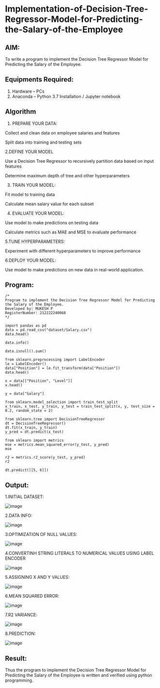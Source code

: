 # Implementation-of-Decision-Tree-Regressor-Model-for-Predicting-the-Salary-of-the-Employee

## AIM:
To write a program to implement the Decision Tree Regressor Model for Predicting the Salary of the Employee.

## Equipments Required:
1. Hardware – PCs
2. Anaconda – Python 3.7 Installation / Jupyter notebook

## Algorithm
1. PREPARE YOUR DATA:

Collect and clean data on employee salaries and features


Split data into training and testing sets

2.DEFINE YOUR MODEL 

Use a Decision Tree Regressor to recursively partition data based on input features

Determine maximum depth of tree and other hyperparameters

3. TRAIN YOUR MODEL:

Fit model to training data

Calculate mean salary value for each subset

4. EVALUATE YOUR MODEL:

Use model to make predictions on testing data

Calculate metrics such as MAE and MSE to evaluate performance

5.TUNE HYPERPARAMETERS:

Experiment with different hyperparameters to improve performance

6.DEPLOY YOUR MODEL:

Use model to make predictions on new data in real-world application.
## Program:
```
/*
Program to implement the Decision Tree Regressor Model for Predicting the Salary of the Employee.
Developed by: MUKESH P
RegisterNumber: 212222240068
*/

import pandas as pd
data = pd.read_csv("dataset/Salary.csv")
data.head()

data.info()

data.isnull().sum()

from sklearn.preprocessing import LabelEncoder
le = LabelEncoder()
data["Position"] = le.fit_transform(data["Position"])
data.head()

x = data[["Position", "Level"]]
x.head()

y = data["Salary"]

from sklearn.model_selection import train_test_split
x_train, x_test, y_train, y_test = train_test_split(x, y, test_size = 0.2, random_state = 2)

from sklearn.tree import DecisionTreeRegressor
dt = DecisionTreeRegressor()
dt.fit(x_train, y_train)
y_pred = dt.predict(x_test)

from sklearn import metrics
mse = metrics.mean_squared_error(y_test, y_pred)
mse

r2 = metrics.r2_score(y_test, y_pred)
r2

dt.predict([[5, 6]])
```

## Output:
1.INITIAL DATASET:

![image](https://github.com/MUKESHPARTHASARATHY/Implementation-of-Decision-Tree-Regressor-Model-for-Predicting-the-Salary-of-the-Employee/assets/119393818/b05eb46f-f6a2-4f6b-92dd-7c04151699d4)

2.DATA INFO:

![image](https://github.com/MUKESHPARTHASARATHY/Implementation-of-Decision-Tree-Regressor-Model-for-Predicting-the-Salary-of-the-Employee/assets/119393818/d8620361-291d-4837-b591-8dcd2d6c11e9)

3.OPTIMIZATION OF NULL VALUES:

![image](https://github.com/MUKESHPARTHASARATHY/Implementation-of-Decision-Tree-Regressor-Model-for-Predicting-the-Salary-of-the-Employee/assets/119393818/6955af0c-f854-4239-b2b2-5415f5dc30ff)

4.CONVERTINH STRING LITERALS TO NUMERICAL VALUES USING LABEL ENCODER

![image](https://github.com/MUKESHPARTHASARATHY/Implementation-of-Decision-Tree-Regressor-Model-for-Predicting-the-Salary-of-the-Employee/assets/119393818/11662a2c-56f1-4ac6-84b6-eb2501c4700b)

5.ASSIGNING X AND Y VALUES:

![image](https://github.com/MUKESHPARTHASARATHY/Implementation-of-Decision-Tree-Regressor-Model-for-Predicting-the-Salary-of-the-Employee/assets/119393818/b46eb74f-e262-4d4b-becf-bccbcf036fdc)

6.MEAN SQUARED ERROR:

![image](https://github.com/MUKESHPARTHASARATHY/Implementation-of-Decision-Tree-Regressor-Model-for-Predicting-the-Salary-of-the-Employee/assets/119393818/41de82f6-062c-4d38-908f-2f3cdf414352)

7.R2 VARIANCE:

![image](https://github.com/MUKESHPARTHASARATHY/Implementation-of-Decision-Tree-Regressor-Model-for-Predicting-the-Salary-of-the-Employee/assets/119393818/78cc6ba3-87b1-4a80-b526-a05090ac28b9)

8.PREDICTION:

![image](https://github.com/MUKESHPARTHASARATHY/Implementation-of-Decision-Tree-Regressor-Model-for-Predicting-the-Salary-of-the-Employee/assets/119393818/0a407110-fe10-48b7-8915-af1d8a67fe25)


## Result:
Thus the program to implement the Decision Tree Regressor Model for Predicting the Salary of the Employee is written and verified using python programming.
